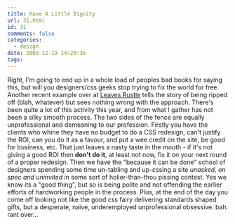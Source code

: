 ```yaml
---
title: Have A Little Dignity
url: 31.html
id: 31
comments: false
categories:
  - design
date: 2003-12-19 14:20:35
tags:
---
```


Right, I'm going to end up in a whole load of peoples bad books for saying this, but will you designers/css geeks stop trying to fix the world for free. Another recent example over at [Leaves Rustle](http://leavesrustle.com/articles/122/ "Leaves Rustle - Pilfered") tells the story of being ripped off (blah, whatever) but sees nothing wrong with the approach. There's been quite a lot of this activity this year, and from what I gather has not been a silky smooth process. The two sides of the fence are equally unprofessional and demeaning to our profession. Firstly you have the clients who whine they have no budget to do a CSS redesign, can't justify the ROI, can you do it as a favour, and put a wee credit on the site, be good for business, etc. That just leaves a nasty taste in the mouth - if it's not giving a good ROI then **don't do it**, at least not now, fix it on your next round of a proper redesign. Then we have the "because it can be done" school of designers spending some time un-tabling and up-cssing a site _unasked, on spec and uninvited_ in some sort of holier-than-thou pissing contest. Yes we know its a "good thing", but so is being polite and not offending the earlier efforts of hardworking people in the process. Plus, at the end of the day you come off looking not like the good css fairy delivering standards shaped gifts, but a desperate, naive, underemployed unprofessional obsessive. bah. rant over...